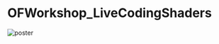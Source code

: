 OFWorkshop_LiveCodingShaders
============================

![poster](http://photos2.meetupstatic.com/photos/event/5/2/9/6/600_353901142.jpeg)